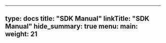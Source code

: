 
---
type: docs
title: "SDK Manual"
linkTitle: "SDK Manual"
hide_summary: true
menu:
  main:
    weight: 21
---
